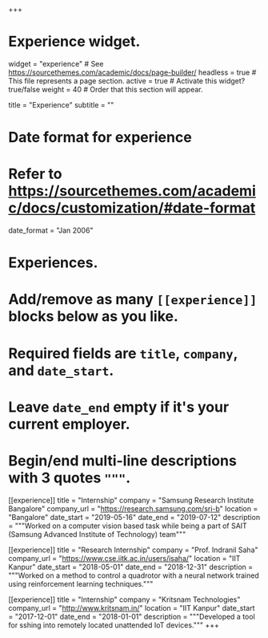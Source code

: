 +++
# Experience widget.
widget = "experience"  # See https://sourcethemes.com/academic/docs/page-builder/
headless = true  # This file represents a page section.
active = true  # Activate this widget? true/false
weight = 40  # Order that this section will appear.

title = "Experience"
subtitle = ""

# Date format for experience
#   Refer to https://sourcethemes.com/academic/docs/customization/#date-format
date_format = "Jan 2006"

# Experiences.
#   Add/remove as many `[[experience]]` blocks below as you like.
#   Required fields are `title`, `company`, and `date_start`.
#   Leave `date_end` empty if it's your current employer.
#   Begin/end multi-line descriptions with 3 quotes `"""`.
[[experience]]
  title = "Internship"
  company = "Samsung Research Institute Bangalore"
  company_url = "https://research.samsung.com/sri-b"
  location = "Bangalore"
  date_start = "2019-05-16"
  date_end = "2019-07-12"
  description = """Worked on a computer vision based task while being a part of SAIT (Samsung Advanced Institute of Technology) team"""

[[experience]]
  title = "Research Internship"
  company = "Prof. Indranil Saha"
  company_url = "https://www.cse.iitk.ac.in/users/isaha/"
  location = "IIT Kanpur"
  date_start = "2018-05-01"
  date_end = "2018-12-31"
  description = """Worked on a method to control a quadrotor with a neural network trained using reinforcement learning techniques."""

[[experience]]
  title = "Internship"
  company = "Kritsnam Technologies"
  company_url = "http://www.kritsnam.in/"
  location = "IIT Kanpur"
  date_start = "2017-12-01"
  date_end = "2018-01-01"
  description = """Developed a tool for sshing into remotely located unattended IoT devices."""
+++
